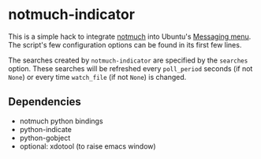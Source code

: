 notmuch-indicator
=================

This is a simple hack to integrate
[notmuch](http://www.notmuchmail.org/) into Ubuntu's
[Messaging menu](https://wiki.ubuntu.com/MessagingMenu). The script's
few configuration options can be found in its first few lines.

The searches created by `notmuch-indicator` are specified by the
`searches` option. These searches will be refreshed every
`poll_period` seconds (if not `None`) or every time `watch_file` (if
not `None`) is changed.

Dependencies
------------

 * notmuch python bindings
 * python-indicate
 * python-gobject
 * optional: xdotool (to raise emacs window)

